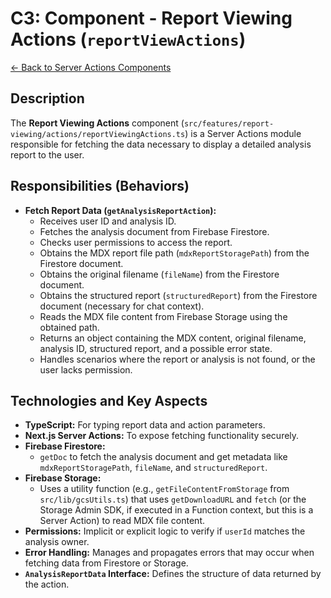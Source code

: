 # C3: Component - Report Viewing Actions (`reportViewActions`)

[<- Back to Server Actions Components](./../02-server-actions-components.md)

## Description

The **Report Viewing Actions** component (`src/features/report-viewing/actions/reportViewingActions.ts`) is a Server Actions module responsible for fetching the data necessary to display a detailed analysis report to the user.

## Responsibilities (Behaviors)

- **Fetch Report Data (`getAnalysisReportAction`):**
  - Receives user ID and analysis ID.
  - Fetches the analysis document from Firebase Firestore.
  - Checks user permissions to access the report.
  - Obtains the MDX report file path (`mdxReportStoragePath`) from the Firestore document.
  - Obtains the original filename (`fileName`) from the Firestore document.
  - Obtains the structured report (`structuredReport`) from the Firestore document (necessary for chat context).
  - Reads the MDX file content from Firebase Storage using the obtained path.
  - Returns an object containing the MDX content, original filename, analysis ID, structured report, and a possible error state.
  - Handles scenarios where the report or analysis is not found, or the user lacks permission.

## Technologies and Key Aspects

- **TypeScript:** For typing report data and action parameters.
- **Next.js Server Actions:** To expose fetching functionality securely.
- **Firebase Firestore:**
  - `getDoc` to fetch the analysis document and get metadata like `mdxReportStoragePath`, `fileName`, and `structuredReport`.
- **Firebase Storage:**
  - Uses a utility function (e.g., `getFileContentFromStorage` from `src/lib/gcsUtils.ts`) that uses `getDownloadURL` and `fetch` (or the Storage Admin SDK, if executed in a Function context, but this is a Server Action) to read MDX file content.
- **Permissions:** Implicit or explicit logic to verify if `userId` matches the analysis owner.
- **Error Handling:** Manages and propagates errors that may occur when fetching data from Firestore or Storage.
- **`AnalysisReportData` Interface:** Defines the structure of data returned by the action.
